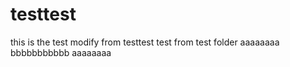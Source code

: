 # testtest
this is the test
modify from testtest
test from test folder
aaaaaaaa
bbbbbbbbbbb
aaaaaaaa
